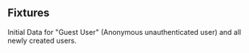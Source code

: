 ## Fixtures
Initial Data for "Guest User" (Anonymous unauthenticated user) and all newly created users.